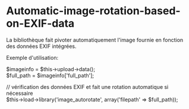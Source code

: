 # Automatic-image-rotation-based-on-EXIF-data
La bibliothèque fait pivoter automatiquement l'image fournie en fonction des données EXIF ​​intégrées.  

Exemple d'utilisation:

$imageinfo = $this->upload->data();  
$full_path = $imageinfo['full_path'];

// vérification des données EXIF et fait une rotation automatique si nécessaire  
$this->load->library('image_autorotate', array('filepath' => $full_path));
